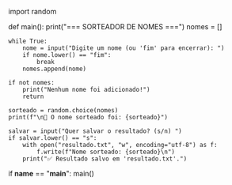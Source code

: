 import random

def main():
    print("=== SORTEADOR DE NOMES ===")
    nomes = []

    while True:
        nome = input("Digite um nome (ou 'fim' para encerrar): ")
        if nome.lower() == "fim":
            break
        nomes.append(nome)

    if not nomes:
        print("Nenhum nome foi adicionado!")
        return

    sorteado = random.choice(nomes)
    print(f"\n🎯 O nome sorteado foi: {sorteado}")

    salvar = input("Quer salvar o resultado? (s/n) ")
    if salvar.lower() == "s":
        with open("resultado.txt", "w", encoding="utf-8") as f:
            f.write(f"Nome sorteado: {sorteado}\n")
        print("✅ Resultado salvo em 'resultado.txt'.")

if __name__ == "__main__":
    main()
